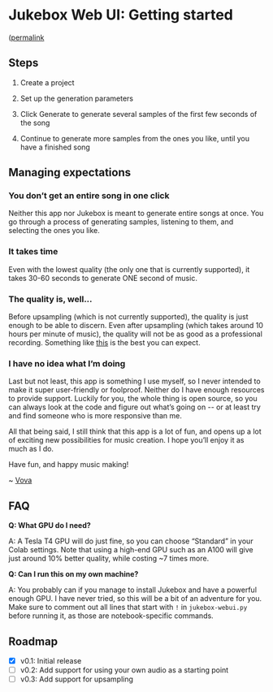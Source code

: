 # Jukebox Web UI: Getting started

([permalink](https://github.com/vzakharov/jukebox-webui/blob/main/docs/getting-started.md)

## Steps

1. Create a project

2. Set up the generation parameters

3. Click Generate to generate several samples of the first few seconds of the song

4. Continue to generate more samples from the ones you like, until you have a finished song

## Managing expectations

### You don’t get an entire song in one click

Neither this app nor Jukebox is meant to generate entire songs at once. You go through a process of generating samples, listening to them, and selecting the ones you like.

### It takes time

Even with the lowest quality (the only one that is currently supported), it takes 30-60 seconds to generate ONE second of music.

### The quality is, well...

Before upsampling (which is not currently supported), the quality is just enough to be able to discern. Even after upsampling (which takes around 10 hours per minute of music), the quality will not be as good as a professional recording. Something like [this](https://www.youtube.com/watch?v=xeJesnxvKB0&list=PLhW3E8TjBWfjs3DK57_FmPv9Ag62WGxNJ&index=3) is the best you can expect.

### I have no idea what I’m doing

Last but not least, this app is something I use myself, so I never intended to make it super user-friendly or foolproof. Neither do I have enough resources to provide support. Luckily for you, the whole thing is open source, so you can always look at the code and figure out what’s going on -- or at least try and find someone who is more responsive than me.

All that being said, I still think that this app is a lot of fun, and opens up a lot of exciting new possibilities for music creation. I hope you’ll enjoy it as much as I do.

Have fun, and happy music making!

~ [Vova](https://twitter.com/vovahimself)

## FAQ

**Q: What GPU do I need?**

A: A Tesla T4 GPU will do just fine, so you can choose “Standard” in your Colab settings. Note that using a high-end GPU such as an A100 will give just around 10% better quality, while costing ~7 times more.

**Q: Can I run this on my own machine?**

A: You probably can if you manage to install Jukebox and have a powerful enough GPU. I have never tried, so this will be a bit of an adventure for you. Make sure to comment out all lines that start with `!` in `jukebox-webui.py` before running it, as those are notebook-specific commands.

## Roadmap

* [x] v0.1: Initial release
* [ ] v0.2: Add support for using your own audio as a starting point
* [ ] v0.3: Add support for upsampling